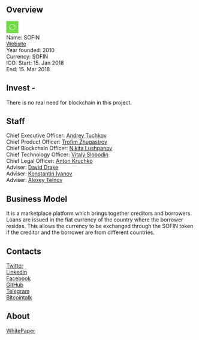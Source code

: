 ## Overview
![logo](../projects/logo/sofin.png)  
Name: SOFIN  
[Website](https://sofin.io/)  
Year founded: 2010  
Currency: SOFIN  
ICO: Start: 15. Jan 2018  
End: 15. Mar 2018
## Invest -
There is no real need for blockchain in this project.
## Staff
Chief Executive Officer: [Andrey Tuchkov](../people/andrey_tuchkov.md)  
Chief Product Officer: [Trofim Zhugastrov](../people/trofim_zhugastrov.md)  
Chief Blockchain Officer: [Nikita Lushpanov](../people/nikita_lushpanov.md)  
Chief Technology Officer: [Vitaly Slobodin](../people/vitaly_slobodin.md)  
Chief Legal Officer: [Anton Kruchko](../people/anton_kruchko.md)  
Adviser: [David Drake](../people/david_drake.md)  
Adviser: [Konstantin Ivanov](../people/konstantin_ivanov.md)  
Adviser: [Alexey Telnov](../people/alexey_telnov.md)
## Business Model
It is a marketplace platform which brings together creditors and borrowers. Loans are issued in the fiat currency of the country where the borrower resides. This allows the currency to be exchanged through the SOFIN token if the creditor and the borrower are from different countries.
## Contacts  
[Twitter](https://twitter.com/sofinplatform)  
[Linkedin](https://www.linkedin.com/company/18288273/)  
[Facebook](https://www.facebook.com/sofinplatform/)    
[GitHub](https://github.com/Elonsoft/sofin)      
[Telegram](https://t.me/sofin)  
[Bitcointalk](https://bitcointalk.org/index.php?topic=2256941)
## About  
[WhitePaper](https://sofin.io/docs/whitepaper/en)  
